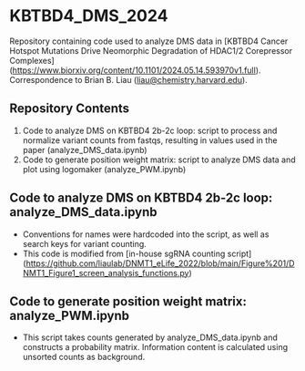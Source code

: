 # KBTBD4_DMS_2024
Repository containing code used to analyze DMS data in [KBTBD4 Cancer Hotspot Mutations Drive Neomorphic Degradation of HDAC1/2 Corepressor Complexes] (https://www.biorxiv.org/content/10.1101/2024.05.14.593970v1.full). Correspondence to Brian B. Liau (liau@chemistry.harvard.edu).


## Repository Contents
1. Code to analyze DMS on KBTBD4 2b-2c loop: script to process and normalize variant counts from fastqs, resulting in values used in the paper (analyze_DMS_data.ipynb)
2. Code to generate position weight matrix: script to analyze DMS data and plot using logomaker (analyze_PWM.ipynb)

## Code to analyze DMS on KBTBD4 2b-2c loop: analyze_DMS_data.ipynb
- Conventions for names were hardcoded into the script, as well as search keys for variant counting.
- This code is modified from [in-house sgRNA counting script] (https://github.com/liaulab/DNMT1_eLife_2022/blob/main/Figure%201/DNMT1_Figure1_screen_analysis_functions.py)

## Code to generate position weight matrix: analyze_PWM.ipynb
- This script takes counts generated by analyze_DMS_data.ipynb and constructs a probability matrix. Information content is calculated using unsorted counts as background.
